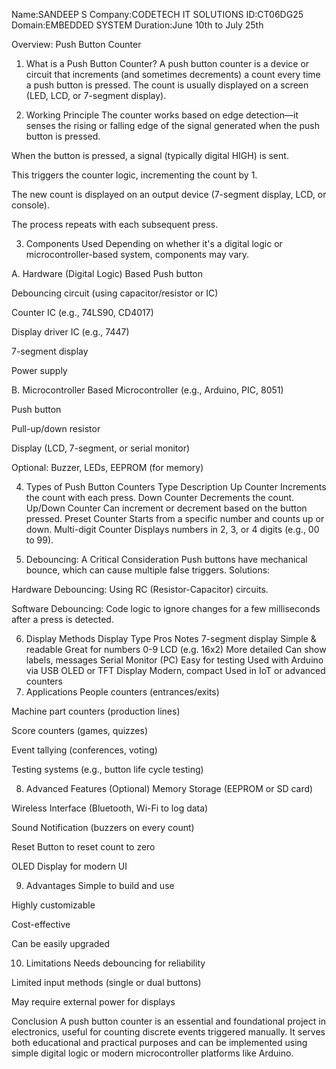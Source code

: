 Name:SANDEEP S
Company:CODETECH IT SOLUTIONS
ID:CT06DG25
Domain:EMBEDDED SYSTEM
Duration:June 10th to July 25th

Overview: Push Button Counter
 1. What is a Push Button Counter?
A push button counter is a device or circuit that increments (and sometimes decrements) a count every time a push button is pressed. The count is usually displayed on a screen (LED, LCD, or 7-segment display).

 2. Working Principle
The counter works based on edge detection—it senses the rising or falling edge of the signal generated when the push button is pressed.

When the button is pressed, a signal (typically digital HIGH) is sent.

This triggers the counter logic, incrementing the count by 1.

The new count is displayed on an output device (7-segment display, LCD, or console).

The process repeats with each subsequent press.

 3. Components Used
Depending on whether it's a digital logic or microcontroller-based system, components may vary.

A. Hardware (Digital Logic) Based
Push button

Debouncing circuit (using capacitor/resistor or IC)

Counter IC (e.g., 74LS90, CD4017)

Display driver IC (e.g., 7447)

7-segment display

Power supply

B. Microcontroller Based
Microcontroller (e.g., Arduino, PIC, 8051)

Push button

Pull-up/down resistor

Display (LCD, 7-segment, or serial monitor)

Optional: Buzzer, LEDs, EEPROM (for memory)

 4. Types of Push Button Counters
Type	Description
Up Counter	Increments the count with each press.
Down Counter	Decrements the count.
Up/Down Counter	Can increment or decrement based on the button pressed.
Preset Counter	Starts from a specific number and counts up or down.
Multi-digit Counter	Displays numbers in 2, 3, or 4 digits (e.g., 00 to 99).

 5. Debouncing: A Critical Consideration
Push buttons have mechanical bounce, which can cause multiple false triggers. Solutions:

Hardware Debouncing: Using RC (Resistor-Capacitor) circuits.

Software Debouncing: Code logic to ignore changes for a few milliseconds after a press is detected.

 6. Display Methods
Display Type	Pros	Notes
7-segment display	Simple & readable	Great for numbers 0-9
LCD (e.g. 16x2)	More detailed	Can show labels, messages
Serial Monitor (PC)	Easy for testing	Used with Arduino via USB
OLED or TFT Display	Modern, compact	Used in IoT or advanced counters
 7. Applications
People counters (entrances/exits)

Machine part counters (production lines)

Score counters (games, quizzes)

Event tallying (conferences, voting)

Testing systems (e.g., button life cycle testing)

 8. Advanced Features (Optional)
Memory Storage (EEPROM or SD card)

Wireless Interface (Bluetooth, Wi-Fi to log data)

Sound Notification (buzzers on every count)

Reset Button to reset count to zero

OLED Display for modern UI

 9. Advantages
Simple to build and use

Highly customizable

Cost-effective

Can be easily upgraded

 10. Limitations
Needs debouncing for reliability

Limited input methods (single or dual buttons)

May require external power for displays

 Conclusion
A push button counter is an essential and foundational project in electronics, useful for counting discrete events triggered manually. It serves both educational and practical purposes and can be implemented using simple digital logic or modern microcontroller platforms like Arduino.
